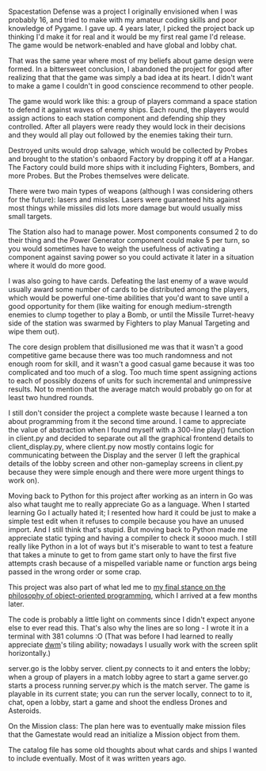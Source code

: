 Spacestation Defense was a project I originally envisioned when I was probably 16, and tried to make with my amateur coding skills and poor knowledge of Pygame. I gave up. 4 years later, I picked the project back up thinking I'd make it for real and it would be my first real game I'd release.
The game would be network-enabled and have global and lobby chat.

That was the same year where most of my beliefs about game design were formed. In a bittersweet conclusion, I abandoned the project for good after realizing that that the game was simply a bad idea at its heart. I didn't want to make a game I couldn't in good conscience recommend to other people.

The game would work like this: a group of players command a space station to defend it against waves of enemy ships. Each round, the players would assign actions to each station component and defending ship they controlled. After all players were ready they would lock in their decisions and they would all play out followed by the enemies taking their turn.

Destroyed units would drop salvage, which would be collected by Probes and brought to the station's onbaord Factory by dropping it off at a Hangar. The Factory could build more ships with it including Fighters, Bombers, and more Probes. But the Probes themselves were delicate.

There were two main types of weapons (although I was considering others for the future): lasers and missles. Lasers were guaranteed hits against most things while missiles did lots more damage but would usually miss small targets.

The Station also had to manage power. Most components consumed 2 to do their thing and the Power Generator component could make 5 per turn, so you would sometimes have to weigh the usefulness of activating a component against saving power so you could activate it later in a situation where it would do more good.

I was also going to have cards. Defeating the last enemy of a wave would usually award some number of cards to be distributed among the players, which would be powerful one-time abilities that you'd want to save until a good opportunity for them (like waiting for enough medium-strength enemies to clump together to play a Bomb, or until the Missile Turret-heavy side
of the station was swarmed by Fighters to play Manual Targeting and wipe them out).

The core design problem that disillusioned me was that it wasn't a good competitive game because there was too much randomness and not enough room for skill, and it wasn't a good casual game because it was too complicated and too much of a slog.
Too much time spent assigning actions to each of possibly dozens of units for such incremental and unimpressive results. Not to mention that the average match would probably go on for at least two hundred rounds.

I still don't consider the project a complete waste because I learned a ton about programming from it the second time around. I came to appreciate the value of abstraction when I found myself with a 300-line play() function in client.py and decided to separate out all the graphical frontend
details to client_display.py, where client.py now mostly contains logic for communicating between the Display and the server (I left the graphical details of the lobby screen and other non-gameplay screens in client.py because they were simple enough and there were more urgent things to work on).

Moving back to Python for this project after working as an intern in Go was also what taught me to really appreciate Go as a language. When I started learning Go I actually hated it; I resented how hard it could be just to make a simple test edit when it refuses to compile because you have an unused import.
And I still think that's stupid. But moving back to Python made me appreciate static typing and having a compiler to check it soooo much. I still really like Python in a lot of ways but it's miserable to want to test a feature that takes a minute to get to from game start only to have the first five
attempts crash because of a mispelled variable name or function args being passed in the wrong order or some crap.

This project was also part of what led me to [my final stance on the philosophy of object-oriented programming](https://yujiri.xyz/computing/oop.html), which I arrived at a few months later.

The code is probably a little light on comments since I didn't expect anyone else to ever read this. That's also why the lines are so long - I wrote it in a terminal with 381 columns :O (That was before I had learned to really appreciate [dwm](https://dwm.suckless.org)'s tiling ability; nowadays I usually work with the screen split horizontally.)

server.go is the lobby server. client.py connects to it and enters the lobby; when a group of players in a match lobby agree to start a game server.go starts a process running server.py which is the match server.
The game is playable in its current state; you can run the server locally, connect to to it, chat, open a lobby, start a game and shoot the endless Drones and Asteroids.

On the Mission class:
	The plan here was to eventually make mission files that the Gamestate would read an initialize a Mission object from them.

The catalog file has some old thoughts about what cards and ships I wanted to include eventually. Most of it was written years ago.
